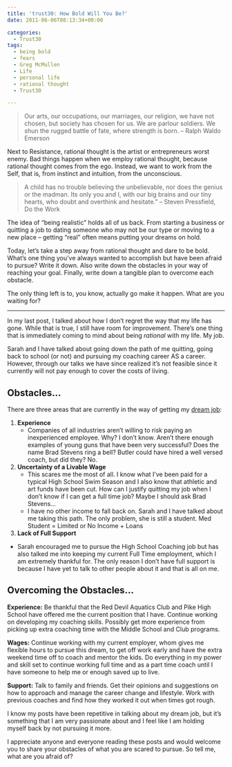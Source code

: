 ```yaml
---
title: 'trust30: How Bold Will You Be?'
date: 2011-06-06T08:13:34+00:00

categories:
  - Trust30
tags:
  - being bold
  - fears
  - Greg McMullen
  - Life
  - personal life
  - rational thought
  - Trust30

---
```


> Our arts, our occupations, our marriages, our religion, we have not chosen, but society has chosen for us. We are parlour soldiers. We shun the rugged battle of fate, where strength is born. – Ralph Waldo Emerson

Next to Resistance, rational thought is the artist or entrepreneurs worst enemy. Bad things happen when we employ rational thought, because rational thought comes from the ego. Instead, we want to work from the Self, that is, from instinct and intuition, from the unconscious.

> A child has no trouble believing the unbelievable, nor does the genius or the madman. Its only you and I, with our big brains and our tiny hearts, who doubt and overthink and hesitate.” &#8211; Steven Pressfield, Do the Work

The idea of “being realistic” holds all of us back. From starting a business or quitting a job to dating someone who may not be our type or moving to a new place – getting “real” often means putting your dreams on hold.

Today, let’s take a step away from rational thought and dare to be bold. What’s one thing you’ve always wanted to accomplish but have been afraid to pursue? Write it down. Also write down the obstacles in your way of reaching your goal. Finally, write down a tangible plan to overcome each obstacle.

The only thing left is to, you know, actually go make it happen. What are you waiting for?

---

In my last post, I talked about how I don&#8217;t regret the way that my life has gone. While that is true, I still have room for improvement. There&#8217;s one thing that is immediately coming to mind about being _rational_ with my life. My job.

Sarah and I have talked about going down the path of me quitting, going back to school (or not) and pursuing my coaching career AS a career. However, through our talks we have since realized it&#8217;s not feasible since it currently will not pay enough to cover the costs of living.

## Obstacles&#8230;

There are three areas that are currently in the way of getting my [dream job](/posts/2010/08/chasing-your-dream-job):

  1. **Experience** 
      * Companies of all industries aren&#8217;t willing to risk paying an inexperienced employee. Why? I don&#8217;t know. Aren&#8217;t there enough examples of young guns that have been very successful? Does the name Brad Stevens ring a bell? Butler could have hired a well versed coach, but did they? No.
  2. **Uncertainty of a Livable Wage** 
      * This scares me the most of all. I know what I&#8217;ve been paid for a typical High School Swim Season and I also know that athletic and art funds have been cut. How can I justify quitting my job when I don&#8217;t know if I can get a full time job? Maybe I should ask Brad Stevens&#8230;
      * I have no other income to fall back on. Sarah and I have talked about me taking this path. The only problem, she is still a student. Med Student = Limited or No Income + Loans
  3. **Lack of Full Support**
  * Sarah encouraged me to pursue the High School Coaching job but has also talked me into keeping my current Full Time employment, which I am extremely thankful for. The only reason I don&#8217;t have full support is because I have yet to talk to other people about it and that is all on me.

## Overcoming the Obstacles&#8230;

**Experience:** Be thankful that the Red Devil Aquatics Club and Pike High School have offered me the current position that I have. Continue working on developing my coaching skills. Possibly get more experience from picking up extra coaching time with the Middle School and Club programs.

**Wages:** Continue working with my current employer, whom gives me flexible hours to pursue this dream, to get off work early and have the extra weekend time off to coach and mentor the kids. Do everything in my power and skill set to continue working full time and as a part time coach until I have someone to help me or enough saved up to live.

**Support:** Talk to family and friends. Get their opinions and suggestions on how to approach and manage the career change and lifestyle. Work with previous coaches and find how they worked it out when times got rough.

I know my posts have been repetitive in talking about my dream job, but it&#8217;s something that I am very passionate about and I feel like I am holding myself back by not pursuing it more.

I appreciate anyone and everyone reading these posts and would welcome you to share your obstacles of what you are scared to pursue. So tell me, what are you afraid of?